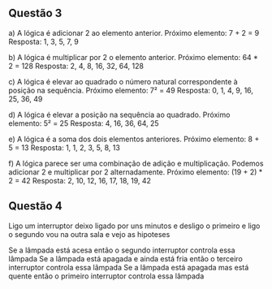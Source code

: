 ## Questão 3
a) A lógica é adicionar 2 ao elemento anterior.
  Próximo elemento: 7 + 2 = 9
  Resposta: 1, 3, 5, 7, 9

  b) A lógica é multiplicar por 2 o elemento anterior.
  Próximo elemento: 64 * 2 = 128
  Resposta: 2, 4, 8, 16, 32, 64, 128

  c) A lógica é elevar ao quadrado o número natural correspondente à posição na sequência.
  Próximo elemento: 7² = 49
  Resposta: 0, 1, 4, 9, 16, 25, 36, 49

  d) A lógica é elevar a posição na sequência ao quadrado.
  Próximo elemento: 5² = 25
  Resposta: 4, 16, 36, 64, 25

  e) A lógica é a soma dos dois elementos anteriores.
  Próximo elemento: 8 + 5 = 13
  Resposta: 1, 1, 2, 3, 5, 8, 13

  f) A lógica parece ser uma combinação de adição e multiplicação. Podemos adicionar 2 e multiplicar por 2 alternadamente.
  Próximo elemento: (19 + 2) * 2 = 42
  Resposta: 2, 10, 12, 16, 17, 18, 19, 42



## Questão 4
  Ligo um interruptor deixo ligado por uns minutos e desligo o primeiro e ligo o segundo
  vou na outra sala e vejo as hipoteses

  Se a lâmpada está acesa então o segundo interruptor controla essa lâmpada
  Se a lâmpada está apagada e ainda está fria então o terceiro interruptor controla essa lâmpada
  Se a lâmpada está apagada mas está quente então o primeiro interruptor controla essa lâmpada

